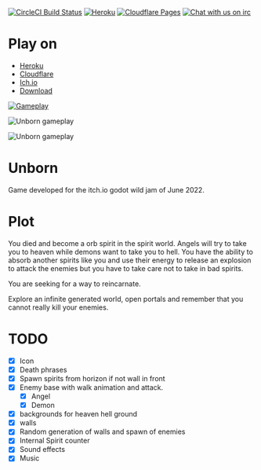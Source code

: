 [![CircleCI Build Status](https://circleci.com/gh/matheusfillipe/Unborn.svg?style=shield)](https://circleci.com/gh/matheusfillipe/Unborn)
[![Heroku](https://heroku-badge.herokuapp.com/?app=Unborn&root=index.php)](https://unborn.herokuapp.com)
[![Cloudflare Pages](https://img.shields.io/endpoint?url=https://cloudflare-pages-badges.mattf.workers.dev//?projectName=)](https://unborn.pages.dev/)
[![Chat with us on irc](https://img.shields.io/badge/-IRC-gray?logo=gitter)](https://mangle.ga/irc)


# Play on

* [Heroku](https://unborn.herokuapp.com)
* [Cloudflare](https://unborn.pages.dev)
* [Ich.io](https://mattffly.itch.io/unborn)
* [Download](https://github.com/matheusfillipe/Unborn/releases)



[![Gameplay](https://img.itch.zone/aW1hZ2UvMTU4MTM3Mi85MjM4MzY4LnBuZw==/original/L0%2BCGl.png)](https://youtu.be/PP0y2beWCqc)

![Unborn gameplay](https://img.itch.zone/aW1hZ2UvMTU4MTM3Mi85MjM4MzY5LnBuZw==/original/j9std1.png "Hell demon")

![Unborn gameplay](https://img.itch.zone/aW1hZ2UvMTU4MTM3Mi85MjM4MzY3LnBuZw==/original/9gKJk3.png "Death in hell")

# Unborn

Game developed for the itch.io godot wild jam of June 2022.

# Plot

You died and become a orb spirit in the spirit world. Angels will try to take you to heaven while demons want to take you to hell. You have the ability to absorb another spirits like you and use their energy to release an explosion to attack the enemies but you have to take care not to take in bad spirits.

You are seeking for a way to reincarnate. 

Explore an infinite generated world, open portals and remember that you cannot really kill your enemies.


# TODO

- [x] Icon
- [x] Death phrases
- [x] Spawn spirits from horizon if not wall in front
- [x] Enemy base with walk animation and attack.
    - [x] Angel
    - [x] Demon
- [x] backgrounds for heaven hell ground
- [x] walls
- [x] Random generation of walls and spawn of enemies
- [x] Internal Spirit counter
- [x] Sound effects
- [x] Music
